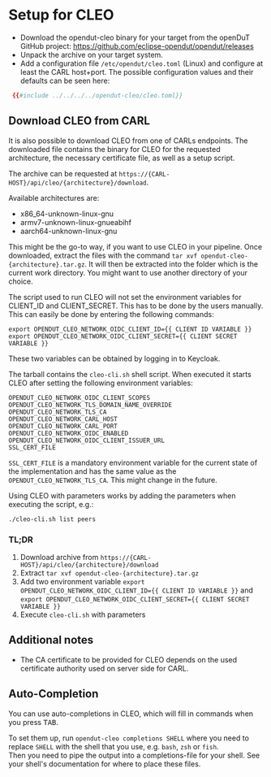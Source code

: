 # Setup for CLEO

- Download the opendut-cleo binary for your target from the openDuT GitHub project: https://github.com/eclipse-opendut/opendut/releases
- Unpack the archive on your target system.
- Add a configuration file
`/etc/opendut/cleo.toml` (Linux)
and configure at least the CARL host+port.
The possible configuration values and their defaults can be seen here:  
```toml
 {{#include ../../../../opendut-cleo/cleo.toml}}
```

## Download CLEO from CARL
It is also possible to download CLEO from one of CARLs endpoints. The downloaded file contains the binary for CLEO for the requested architecture,
the necessary certificate file, as well as a setup script.

The archive can be requested at `https://{CARL-HOST}/api/cleo/{architecture}/download`.

Available architectures are:
- x86_64-unknown-linux-gnu
- armv7-unknown-linux-gnueabihf
- aarch64-unknown-linux-gnu

This might be the go-to way, if you want to use CLEO in your pipeline. 
Once downloaded, extract the files with the command `tar xvf opendut-cleo-{architecture}.tar.gz`. It will then be extracted into
the folder which is the current work directory. You might want to use another directory of your choice.

The script used to run CLEO will not set the environment variables for CLIENT_ID and CLIENT_SECRET. This has to be done by the users manually.
This can easily be done by entering the following commands:
````
export OPENDUT_CLEO_NETWORK_OIDC_CLIENT_ID={{ CLIENT ID VARIABLE }} 
export OPENDUT_CLEO_NETWORK_OIDC_CLIENT_SECRET={{ CLIENT SECRET VARIABLE }} 
````
These two variables can be obtained by logging in to Keycloak.

The tarball contains the `cleo-cli.sh` shell script. When executed it starts CLEO after setting the
following environment variables:
````
OPENDUT_CLEO_NETWORK_OIDC_CLIENT_SCOPES
OPENDUT_CLEO_NETWORK_TLS_DOMAIN_NAME_OVERRIDE
OPENDUT_CLEO_NETWORK_TLS_CA
OPENDUT_CLEO_NETWORK_CARL_HOST
OPENDUT_CLEO_NETWORK_CARL_PORT
OPENDUT_CLEO_NETWORK_OIDC_ENABLED
OPENDUT_CLEO_NETWORK_OIDC_CLIENT_ISSUER_URL
SSL_CERT_FILE
````

`SSL_CERT_FILE` is a mandatory environment variable for the current state of the implementation and has the same value as the 
`OPENDUT_CLEO_NETWORK_TLS_CA`. This might change in the future. 

Using CLEO with parameters works by adding the parameters when executing the script, e.g.:
````
./cleo-cli.sh list peers
````

### TL;DR
1. Download archive from `https://{CARL-HOST}/api/cleo/{architecture}/download`
2. Extract `tar xvf opendut-cleo-{architecture}.tar.gz`
3. Add two environment variable `export OPENDUT_CLEO_NETWORK_OIDC_CLIENT_ID={{ CLIENT ID VARIABLE }}` and `export OPENDUT_CLEO_NETWORK_OIDC_CLIENT_SECRET={{ CLIENT SECRET VARIABLE }}`
4. Execute `cleo-cli.sh` with parameters

## Additional notes
- The CA certificate to be provided for CLEO depends on the used certificate authority used on server side for CARL.

## Auto-Completion
You can use auto-completions in CLEO, which will fill in commands when you press <kbd>TAB</kbd>.

To set them up, run `opendut-cleo completions SHELL` where you need to replace `SHELL` with the shell that you use, e.g. `bash`, `zsh` or `fish`.  
Then you need to pipe the output into a completions-file for your shell. See your shell's documentation for where to place these files.

